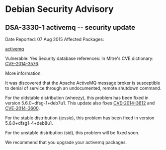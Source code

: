 
Debian Security Advisory
========================


DSA-3330-1 activemq -- security update
--------------------------------------



Date Reported:
07 Aug 2015
Affected Packages:

[activemq](https://packages.debian.org/src:activemq)

Vulnerable:
Yes
Security database references:
In Mitre's CVE dictionary: [CVE-2014-3576](https://security-tracker.debian.org/tracker/CVE-2014-3576).  

More information:

It was discovered that the Apache ActiveMQ message broker is susceptible
to denial of service through an undocumented, remote shutdown command. 


For the oldstable distribution (wheezy), this problem has been fixed
in version 5.6.0+dfsg-1+deb7u1. This update also fixes [CVE-2014-3612](https://security-tracker.debian.org/tracker/CVE-2014-3612)
and [CVE-2014-3600](https://security-tracker.debian.org/tracker/CVE-2014-3600).


For the stable distribution (jessie), this problem has been fixed in
version 5.6.0+dfsg1-4+deb8u1.


For the unstable distribution (sid), this problem will be fixed soon.


We recommend that you upgrade your activemq packages.





